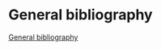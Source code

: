 # General bibliography

[General bibliography](General%20bibliography%201f6a8fa33dc5804d9a14fa3ab5fbd001/General%20bibliography%201f3a8fa33dc580a2b325daf865ecf19b.md)
